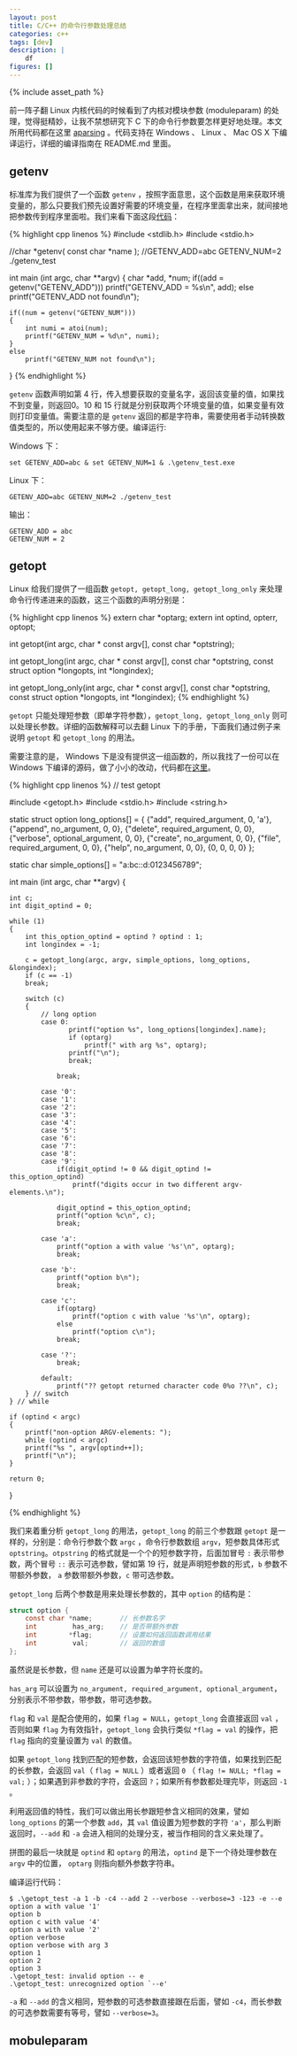 ```yaml
---
layout: post
title: C/C++ 的命令行参数处理总结
categories: c++
tags: [dev]
description: |
    df
figures: []
---
```

{% include asset_path %}

前一阵子翻 Linux 内核代码的时候看到了内核对模块参数 (moduleparam) 的处理，觉得挺精妙，让我不禁想研究下 C 下的命令行参数要怎样更好地处理。本文所用代码都在这里 [aparsing](https://github.com/disenone/aparsing) 。代码支持在 Windows 、 Linux 、 Mac OS X 下编译运行，详细的编译指南在 README.md 里面。 

## getenv

标准库为我们提供了一个函数 `getenv` ，按照字面意思，这个函数是用来获取环境变量的，那么只要我们预先设置好需要的环境变量，在程序里面拿出来，就间接地把参数传到程序里面啦。我们来看下面这段[代码](https://github.com/disenone/aparsing/blob/master/getenv/getenv_test.c)：

{% highlight cpp linenos %}
#include <stdlib.h>
#include <stdio.h>

//char *getenv( const char *name );
//GETENV_ADD=abc GETENV_NUM=2 ./getenv_test 

int main (int argc, char **argv)
{
    char *add, *num;
    if((add = getenv("GETENV_ADD")))
        printf("GETENV_ADD = %s\n", add);
    else
        printf("GETENV_ADD not found\n");

    if((num = getenv("GETENV_NUM")))
    {
        int numi = atoi(num);
        printf("GETENV_NUM = %d\n", numi);
    }
    else
        printf("GETENV_NUM not found\n");
}
{% endhighlight %}

`getenv` 函数声明如第 4 行，传入想要获取的变量名字，返回该变量的值，如果找不到变量，则返回0。10 和 15 行就是分别获取两个环境变量的值，如果变量有效则打印变量值。需要注意的是 `getenv` 返回的都是字符串，需要使用者手动转换数值类型的，所以使用起来不够方便。编译运行:

Windows 下：

```
set GETENV_ADD=abc & set GETENV_NUM=1 & .\getenv_test.exe
```

Linux 下：

```
GETENV_ADD=abc GETENV_NUM=2 ./getenv_test 
```

输出：

```
GETENV_ADD = abc
GETENV_NUM = 2
```

## getopt

Linux 给我们提供了一组函数 `getopt, getopt_long, getopt_long_only` 来处理命令行传递进来的函数，这三个函数的声明分别是：

{% highlight cpp linenos %}
extern char *optarg;
extern int optind, opterr, optopt;

int getopt(int argc, char * const argv[],
                  const char *optstring);

int getopt_long(int argc, char * const argv[],
            const char *optstring,
            const struct option *longopts, int *longindex);

int getopt_long_only(int argc, char * const argv[],
            const char *optstring,
            const struct option *longopts, int *longindex);
{% endhighlight %}

`getopt` 只能处理短参数（即单字符参数），`getopt_long, getopt_long_only` 则可以处理长参数。详细的函数解释可以去翻 Linux 下的手册，下面我们通过例子来说明 `getopt` 和 `getopt_long` 的用法。

需要注意的是， Windows 下是没有提供这一组函数的，所以我找了一份可以在 Windows 下编译的源码，做了小小的改动，代码都在[这里](https://github.com/disenone/aparsing/tree/master/getopt)。

{% highlight cpp linenos %}
// test getopt

#include <getopt.h>
#include <stdio.h>
#include <string.h>

static struct option long_options[] =
{
    {"add", required_argument, 0, 'a'},
    {"append", no_argument, 0, 0},
    {"delete", required_argument, 0, 0},
    {"verbose", optional_argument, 0, 0},
    {"create", no_argument, 0, 0},
    {"file", required_argument, 0, 0},
    {"help", no_argument, 0, 0},
    {0, 0, 0, 0}
};

static char simple_options[] = "a:bc::d:0123456789";

int main (int argc, char **argv)
{

    int c;
    int digit_optind = 0;

    while (1)
    {
        int this_option_optind = optind ? optind : 1;
        int longindex = -1;

        c = getopt_long(argc, argv, simple_options, long_options, &longindex);
        if (c == -1)
        break;

        switch (c)
        {
            // long option
            case 0:
                   printf("option %s", long_options[longindex].name);
                   if (optarg)
                       printf(" with arg %s", optarg);
                   printf("\n");
                   break;

                break;

            case '0':
            case '1':
            case '2':
            case '3':
            case '4':
            case '5':
            case '6':
            case '7':
            case '8':
            case '9':
                if(digit_optind != 0 && digit_optind != this_option_optind)
                    printf("digits occur in two different argv-elements.\n");

                digit_optind = this_option_optind;
                printf("option %c\n", c);
                break;

            case 'a':
                printf("option a with value '%s'\n", optarg);
                break;

            case 'b':
                printf("option b\n");
                break;

            case 'c':
                if(optarg)
                    printf("option c with value '%s'\n", optarg);
                else
                    printf("option c\n");
                break;

            case '?':
                break;

            default:
                printf("?? getopt returned character code 0%o ??\n", c);
        } // switch
    } // while

    if (optind < argc)
    {
        printf("non-option ARGV-elements: ");
        while (optind < argc)
        printf("%s ", argv[optind++]);
        printf("\n");
    }

    return 0;
}

{% endhighlight %}

我们来着重分析 `getopt_long` 的用法，`getopt_long` 的前三个参数跟 `getopt` 是一样的，分别是：命令行参数个数 `argc` ，命令行参数数组 `argv`，短参数具体形式 `optstring`。`otpstring` 的格式就是一个个的短参数字符，后面加冒号 `:` 表示带参数，两个冒号 `::` 表示可选参数，譬如第 19 行，就是声明短参数的形式，`b` 参数不带额外参数， `a` 参数带额外参数，`c` 带可选参数。

`getopt_long` 后两个参数是用来处理长参数的，其中 `option` 的结构是：

```c
struct option {
    const char *name;       // 长参数名字
    int         has_arg;    // 是否带额外参数
    int        *flag;       // 设置如何返回函数调用结果
    int         val;        // 返回的数值
};
```
虽然说是长参数，但 `name` 还是可以设置为单字符长度的。

`has_arg` 可以设置为 `no_argument, required_argument, optional_argument`，分别表示不带参数，带参数，带可选参数。

`flag` 和 `val` 是配合使用的，如果 `flag = NULL`，`getopt_long` 会直接返回 `val` ，否则如果 `flag` 为有效指针，`getopt_long` 会执行类似 `*flag = val` 的操作，把 `flag` 指向的变量设置为 `val` 的数值。

如果 `getopt_long` 找到匹配的短参数，会返回该短参数的字符值，如果找到匹配的长参数，会返回 `val`（ `flag = NULL` ）或者返回 `0` （ `flag != NULL; *flag = val;` ）；如果遇到非参数的字符，会返回 `?`；如果所有参数都处理完毕，则返回 `-1` 。

利用返回值的特性，我们可以做出用长参跟短参含义相同的效果，譬如 `long_options` 的第一个参数 `add`，其 `val` 值设置为短参数的字符 `'a'`，那么判断返回时，`--add` 和 `-a` 会进入相同的处理分支，被当作相同的含义来处理了。

拼图的最后一块就是 `optind` 和 `optarg` 的用法，`optind` 是下一个待处理参数在 `argv` 中的位置， `optarg` 则指向额外参数字符串。

编译运行代码：

```
$ .\getopt_test -a 1 -b -c4 --add 2 --verbose --verbose=3 -123 -e --e
option a with value '1'
option b
option c with value '4'
option a with value '2'
option verbose
option verbose with arg 3
option 1
option 2
option 3
.\getopt_test: invalid option -- e
.\getopt_test: unrecognized option `--e'

```

`-a` 和 `--add` 的含义相同，短参数的可选参数直接跟在后面，譬如 `-c4`，而长参数的可选参数需要有等号，譬如 `--verbose=3`。

## mobuleparam